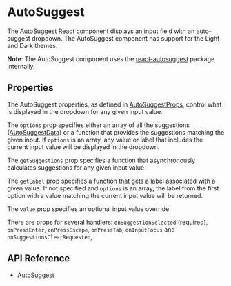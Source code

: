 # AutoSuggest

The [AutoSuggest]($ui-core) React component displays an input field with an auto-suggest dropdown.
The AutoSuggest component has support for the Light and Dark themes.

**Note**: The AutoSuggest component uses the [react-autosuggest](https://www.npmjs.com/package/react-autosuggest) package internally.

## Properties

The AutoSuggest properties, as defined in [AutoSuggestProps]($ui-core), control what is displayed in the dropdown for any given input value.

The `options` prop specifies either an array of all the suggestions ([AutoSuggestData]($ui-core)) or a function that provides the suggestions matching the given input. If `options` is an array, any value or label that includes the current input value will be displayed in the dropdown.

The `getSuggestions` prop specifies a function that asynchronously calculates suggestions for any given input value.

The `getLabel` prop specifies a function that gets a label associated with a given value. If not specified and `options` is an array, the label from the first option with a value matching the current input value will be returned.

The `value` prop specifies an optional input value override.

There are props for several handlers:
`onSuggestionSelected` (required),
`onPressEnter`,
`onPressEscape`,
`onPressTab`,
`onInputFocus` and
`onSuggestionsClearRequested`,

## API Reference

* [AutoSuggest]($ui-core:AutoSuggest)
